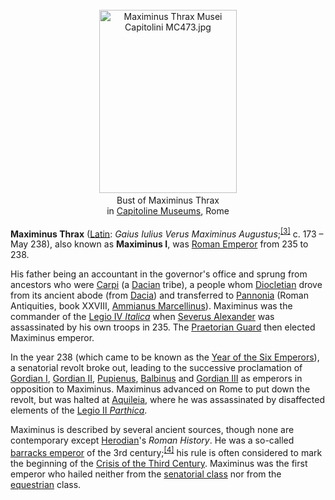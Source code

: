 <div class="photo" colspan="2" style="text-align: center; margin: 25px 0 10px;"><a class="image" href="https://en.wikipedia.org/wiki/File:Maximinus_Thrax_Musei_Capitolini_MC473.jpg"><img alt="Maximinus Thrax Musei Capitolini MC473.jpg" data-file-height="2400" data-file-width="1800" decoding="async" height="293" src="https://upload.wikimedia.org/wikipedia/commons/thumb/4/4f/Maximinus_Thrax_Musei_Capitolini_MC473.jpg/220px-Maximinus_Thrax_Musei_Capitolini_MC473.jpg" srcset="https://upload.wikimedia.org/wikipedia/commons/thumb/4/4f/Maximinus_Thrax_Musei_Capitolini_MC473.jpg/330px-Maximinus_Thrax_Musei_Capitolini_MC473.jpg 1.5x, //upload.wikimedia.org/wikipedia/commons/thumb/4/4f/Maximinus_Thrax_Musei_Capitolini_MC473.jpg/440px-Maximinus_Thrax_Musei_Capitolini_MC473.jpg 2x" width="220"/></a><div style="line-height:normal;padding-bottom:0.2em;padding-top:0.2em;">Bust of Maximinus Thrax<br/> in <a href="https://en.wikipedia.org/wiki/Capitoline_Museums" title="Capitoline Museums">Capitoline Museums</a>, Rome</div></div>

[comment]: # 'breakpoint'
<p><b>Maximinus Thrax</b> (<a class="mw-redirect" href="https://en.wikipedia.org/wiki/Latin_language" title="Latin language">Latin</a>: <i lang="la">Gaius Iulius Verus Maximinus Augustus</i>;<sup class="reference" id="cite_ref-3"><a href="#cite_note-3">[3]</a></sup> c. 173 – May 238), also known as <b>Maximinus I</b>, was <a class="mw-redirect" href="https://en.wikipedia.org/wiki/Roman_Emperor" title="Roman Emperor">Roman Emperor</a> from 235 to 238.
</p><p>His father being an accountant in the governor's office and sprung from ancestors who were <a href="https://en.wikipedia.org/wiki/Carpi_(people)" title="Carpi (people)">Carpi</a> (a <a href="https://en.wikipedia.org/wiki/Dacians" title="Dacians">Dacian</a> tribe), a people whom <a href="https://en.wikipedia.org/wiki/Diocletian" title="Diocletian">Diocletian</a> drove from its ancient abode (from <a href="https://en.wikipedia.org/wiki/Dacia" title="Dacia">Dacia</a>) and transferred to <a href="https://en.wikipedia.org/wiki/Pannonia" title="Pannonia">Pannonia</a> (Roman Antiquities, book XXVIII, <a href="https://en.wikipedia.org/wiki/Ammianus_Marcellinus" title="Ammianus Marcellinus">Ammianus Marcellinus</a>). Maximinus was the commander of the <a href="https://en.wikipedia.org/wiki/Legio_IV_Italica" title="Legio IV Italica">Legio IV <i>Italica</i></a> when <a href="https://en.wikipedia.org/wiki/Severus_Alexander" title="Severus Alexander">Severus Alexander</a> was assassinated by his own troops in 235. The <a href="https://en.wikipedia.org/wiki/Praetorian_Guard" title="Praetorian Guard">Praetorian Guard</a> then elected Maximinus emperor.
</p><p>In the year 238 (which came to be known as the <a href="https://en.wikipedia.org/wiki/Year_of_the_Six_Emperors" title="Year of the Six Emperors">Year of the Six Emperors</a>), a senatorial revolt broke out, leading to the successive proclamation of <a href="https://en.wikipedia.org/wiki/Gordian_I" title="Gordian I">Gordian I</a>, <a href="https://en.wikipedia.org/wiki/Gordian_II" title="Gordian II">Gordian II</a>, <a href="https://en.wikipedia.org/wiki/Pupienus" title="Pupienus">Pupienus</a>, <a href="https://en.wikipedia.org/wiki/Balbinus" title="Balbinus">Balbinus</a> and <a href="https://en.wikipedia.org/wiki/Gordian_III" title="Gordian III">Gordian III</a> as emperors in opposition to Maximinus. Maximinus advanced on Rome to put down the revolt, but was halted at <a href="https://en.wikipedia.org/wiki/Siege_of_Aquileia" title="Siege of Aquileia">Aquileia</a>, where he was assassinated by disaffected elements of the <a href="https://en.wikipedia.org/wiki/Legio_II_Parthica" title="Legio II Parthica">Legio II <i>Parthica</i></a>.
</p><p>Maximinus is described by several ancient sources, though none are contemporary except <a href="https://en.wikipedia.org/wiki/Herodian" title="Herodian">Herodian</a>'s <i>Roman History</i>. He was a so-called <a href="https://en.wikipedia.org/wiki/Barracks_emperor" title="Barracks emperor">barracks emperor</a> of the 3rd century;<sup class="reference" id="cite_ref-4"><a href="#cite_note-4">[4]</a></sup> his rule is often considered to mark the beginning of the <a href="https://en.wikipedia.org/wiki/Crisis_of_the_Third_Century" title="Crisis of the Third Century">Crisis of the Third Century</a>. Maximinus was the first emperor who hailed neither from the <a href="https://en.wikipedia.org/wiki/Roman_Senate" title="Roman Senate">senatorial class</a> nor from the <a href="https://en.wikipedia.org/wiki/Equites" title="Equites">equestrian</a> class.
</p>